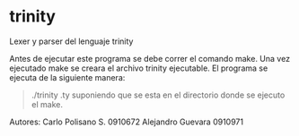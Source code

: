 trinity
=======

Lexer y parser del lenguaje trinity

Antes de ejecutar este programa se debe correr el comando make.
Una vez ejecutado make se creara el archivo trinity ejecutable.
El programa se ejecuta de la siguiente manera:
> ./trinity <archivo>.ty
suponiendo que se esta en el directorio donde se ejecuto el make.

Autores:
	Carlo Polisano S. 0910672
	Alejandro Guevara 0910971